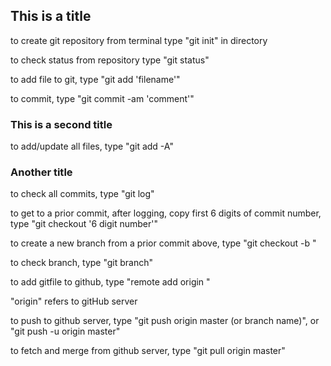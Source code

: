 ## This is a title

to create git repository from terminal type "git init" in directory

to check status from repository type "git status"

to add file to git, type "git add 'filename'"

to commit, type "git commit -am 'comment'"

### This is a second title

to add/update all files, type "git add -A"

### Another title

to check all commits, type "git log"

to get to a prior commit, after logging, copy first 6 digits of commit number, type "git checkout '6 digit number'"

to create a new branch from a prior commit above, type "git checkout -b <new-branch-name>"

to check branch, type "git branch"

to add gitfile to github, type "remote add origin <SSH>"

"origin" refers to gitHub server

to push to github server, type "git push origin master (or branch name)", or "git push -u origin master"

to fetch and merge from github server, type "git pull origin master"
